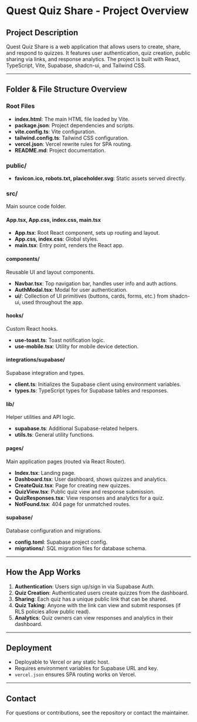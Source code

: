 # Quest Quiz Share - Project Overview

## Project Description

Quest Quiz Share is a web application that allows users to create, share, and respond to quizzes. It features user authentication, quiz creation, public sharing via links, and response analytics. The project is built with React, TypeScript, Vite, Supabase, shadcn-ui, and Tailwind CSS.

---

## Folder & File Structure Overview

### Root Files
- **index.html**: The main HTML file loaded by Vite.
- **package.json**: Project dependencies and scripts.
- **vite.config.ts**: Vite configuration.
- **tailwind.config.ts**: Tailwind CSS configuration.
- **vercel.json**: Vercel rewrite rules for SPA routing.
- **README.md**: Project documentation.

### public/
- **favicon.ico, robots.txt, placeholder.svg**: Static assets served directly.

### src/
Main source code folder.

#### App.tsx, App.css, index.css, main.tsx
- **App.tsx**: Root React component, sets up routing and layout.
- **App.css, index.css**: Global styles.
- **main.tsx**: Entry point, renders the React app.

#### components/
Reusable UI and layout components.
- **Navbar.tsx**: Top navigation bar, handles user info and auth actions.
- **AuthModal.tsx**: Modal for user authentication.
- **ui/**: Collection of UI primitives (buttons, cards, forms, etc.) from shadcn-ui, used throughout the app.

#### hooks/
Custom React hooks.
- **use-toast.ts**: Toast notification logic.
- **use-mobile.tsx**: Utility for mobile device detection.

#### integrations/supabase/
Supabase integration and types.
- **client.ts**: Initializes the Supabase client using environment variables.
- **types.ts**: TypeScript types for Supabase tables and responses.

#### lib/
Helper utilities and API logic.
- **supabase.ts**: Additional Supabase-related helpers.
- **utils.ts**: General utility functions.

#### pages/
Main application pages (routed via React Router).
- **Index.tsx**: Landing page.
- **Dashboard.tsx**: User dashboard, shows quizzes and analytics.
- **CreateQuiz.tsx**: Page for creating new quizzes.
- **QuizView.tsx**: Public quiz view and response submission.
- **QuizResponses.tsx**: View responses and analytics for a quiz.
- **NotFound.tsx**: 404 page for unmatched routes.

#### supabase/
Database configuration and migrations.
- **config.toml**: Supabase project config.
- **migrations/**: SQL migration files for database schema.

---

## How the App Works
1. **Authentication**: Users sign up/sign in via Supabase Auth.
2. **Quiz Creation**: Authenticated users create quizzes from the dashboard.
3. **Sharing**: Each quiz has a unique public link that can be shared.
4. **Quiz Taking**: Anyone with the link can view and submit responses (if RLS policies allow public read).
5. **Analytics**: Quiz owners can view responses and analytics in their dashboard.

---

## Deployment
- Deployable to Vercel or any static host.
- Requires environment variables for Supabase URL and key.
- `vercel.json` ensures SPA routing works on Vercel.

---

## Contact
For questions or contributions, see the repository or contact the maintainer.
